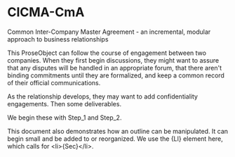 # CICMA-CmA
Common Inter-Company Master Agreement - an incremental, modular approach to business relationships

This ProseObject can follow the course of engagement between two companies.  When they first begin discussions, they might want to assure that any disputes will be handled in an appropriate forum, that there aren't binding commitments until they are formalized, and keep a common record of their official communications.

As the relationship develops, they may want to add confidentiality engagements.  Then some deliverables.

We begin these with Step_1 and Step_2.  

This document also demonstrates how an outline can be manipulated.  It can begin small and be added to or reorganized. We use the {LI} element here, which calls for &lt;li&gt;{Sec}&lt;/li&gt;. 
